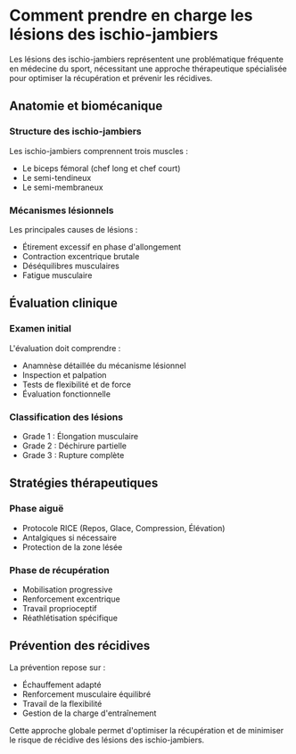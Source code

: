# Comment prendre en charge les lésions des ischio-jambiers

Les lésions des ischio-jambiers représentent une problématique fréquente en médecine du sport, nécessitant une approche thérapeutique spécialisée pour optimiser la récupération et prévenir les récidives.

## Anatomie et biomécanique

### Structure des ischio-jambiers
Les ischio-jambiers comprennent trois muscles :
- Le biceps fémoral (chef long et chef court)
- Le semi-tendineux
- Le semi-membraneux

### Mécanismes lésionnels
Les principales causes de lésions :
- Étirement excessif en phase d'allongement
- Contraction excentrique brutale
- Déséquilibres musculaires
- Fatigue musculaire

## Évaluation clinique

### Examen initial
L'évaluation doit comprendre :
- Anamnèse détaillée du mécanisme lésionnel
- Inspection et palpation
- Tests de flexibilité et de force
- Évaluation fonctionnelle

### Classification des lésions
- Grade 1 : Élongation musculaire
- Grade 2 : Déchirure partielle
- Grade 3 : Rupture complète

## Stratégies thérapeutiques

### Phase aiguë
- Protocole RICE (Repos, Glace, Compression, Élévation)
- Antalgiques si nécessaire
- Protection de la zone lésée

### Phase de récupération
- Mobilisation progressive
- Renforcement excentrique
- Travail proprioceptif
- Réathlétisation spécifique

## Prévention des récidives

La prévention repose sur :
- Échauffement adapté
- Renforcement musculaire équilibré
- Travail de la flexibilité
- Gestion de la charge d'entraînement

Cette approche globale permet d'optimiser la récupération et de minimiser le risque de récidive des lésions des ischio-jambiers.